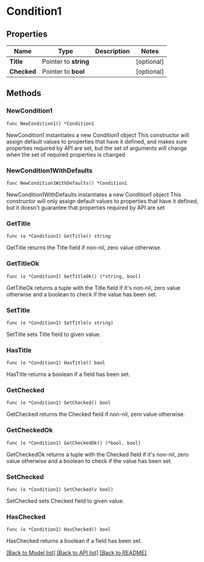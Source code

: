 # Condition1

## Properties

Name | Type | Description | Notes
------------ | ------------- | ------------- | -------------
**Title** | Pointer to **string** |  | [optional] 
**Checked** | Pointer to **bool** |  | [optional] 

## Methods

### NewCondition1

`func NewCondition1() *Condition1`

NewCondition1 instantiates a new Condition1 object
This constructor will assign default values to properties that have it defined,
and makes sure properties required by API are set, but the set of arguments
will change when the set of required properties is changed

### NewCondition1WithDefaults

`func NewCondition1WithDefaults() *Condition1`

NewCondition1WithDefaults instantiates a new Condition1 object
This constructor will only assign default values to properties that have it defined,
but it doesn't guarantee that properties required by API are set

### GetTitle

`func (o *Condition1) GetTitle() string`

GetTitle returns the Title field if non-nil, zero value otherwise.

### GetTitleOk

`func (o *Condition1) GetTitleOk() (*string, bool)`

GetTitleOk returns a tuple with the Title field if it's non-nil, zero value otherwise
and a boolean to check if the value has been set.

### SetTitle

`func (o *Condition1) SetTitle(v string)`

SetTitle sets Title field to given value.

### HasTitle

`func (o *Condition1) HasTitle() bool`

HasTitle returns a boolean if a field has been set.

### GetChecked

`func (o *Condition1) GetChecked() bool`

GetChecked returns the Checked field if non-nil, zero value otherwise.

### GetCheckedOk

`func (o *Condition1) GetCheckedOk() (*bool, bool)`

GetCheckedOk returns a tuple with the Checked field if it's non-nil, zero value otherwise
and a boolean to check if the value has been set.

### SetChecked

`func (o *Condition1) SetChecked(v bool)`

SetChecked sets Checked field to given value.

### HasChecked

`func (o *Condition1) HasChecked() bool`

HasChecked returns a boolean if a field has been set.


[[Back to Model list]](../README.md#documentation-for-models) [[Back to API list]](../README.md#documentation-for-api-endpoints) [[Back to README]](../README.md)


